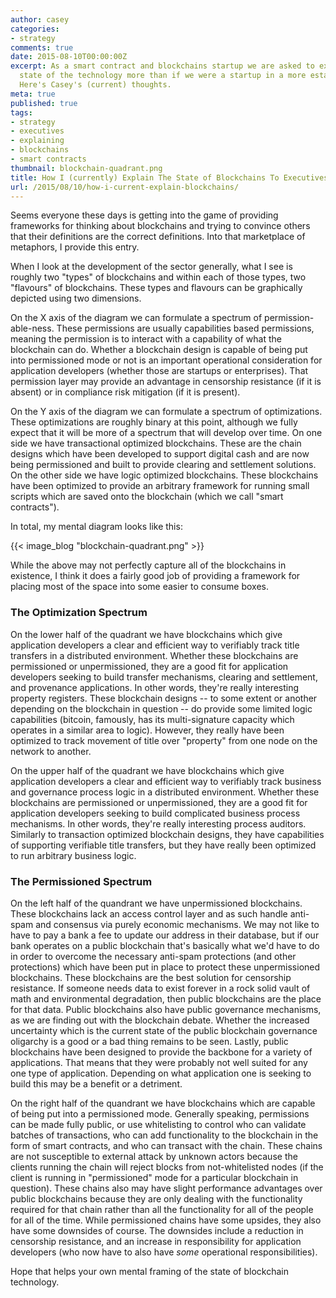 ```yaml
---
author: casey
categories:
- strategy
comments: true
date: 2015-08-10T00:00:00Z
excerpt: As a smart contract and blockchains startup we are asked to explain the general
  state of the technology more than if we were a startup in a more established technology.
  Here's Casey's (current) thoughts.
meta: true
published: true
tags:
- strategy
- executives
- explaining
- blockchains
- smart contracts
thumbnail: blockchain-quadrant.png
title: How I (currently) Explain The State of Blockchains To Executives and Researchers
url: /2015/08/10/how-i-current-explain-blockchains/
---
```


Seems everyone these days is getting into the game of providing frameworks for thinking about blockchains and trying to convince others that their definitions are the correct definitions. Into that marketplace of metaphors, I provide this entry.

When I look at the development of the sector generally, what I see is roughly two "types" of blockchains and within each of those types, two "flavours" of blockchains. These types and flavours can be graphically depicted using two dimensions.

On the X axis of the diagram we can formulate a spectrum of permission-able-ness. These permissions are usually capabilities based permissions, meaning the permission is to interact with a capability of what the blockchain can do. Whether a blockchain design is capable of being put into permissioned mode or not is an important operational consideration for application developers (whether those are startups or enterprises). That permission layer may provide an advantage in censorship resistance (if it is absent) or in compliance risk mitigation (if it is present).

On the Y axis of the diagram we can formulate a spectrum of optimizations. These optimizations are roughly binary at this point, although we fully expect that it will be more of a spectrum that will develop over time. On one side we have transactional optimized blockchains. These are the chain designs which have been developed to support digital cash and are now being permissioned and built to provide clearing and settlement solutions. On the other side we have logic optimized blockchains. These blockchains have been optimized to provide an arbitrary framework for running small scripts which are saved onto the blockchain (which we call "smart contracts").

In total, my mental diagram looks like this:

{{< image_blog "blockchain-quadrant.png" >}}

While the above may not perfectly capture all of the blockchains in existence, I think it does a fairly good job of providing a framework for placing most of the space into some easier to consume boxes.

### The Optimization Spectrum

On the lower half of the quadrant we have blockchains which give application developers a clear and efficient way to verifiably track title transfers in a distributed environment. Whether these blockchains are permissioned or unpermissioned, they are a good fit for application developers seeking to build transfer mechanisms, clearing and settlement, and provenance applications. In other words, they're really interesting property registers. These blockchain designs -- to some extent or another depending on the blockchain in question -- do provide some limited logic capabilities (bitcoin, famously, has its multi-signature capacity which operates in a similar area to logic). However, they really have been optimized to track movement of title over "property" from one node on the network to another.

On the upper half of the quadrant we have blockchains which give application developers a clear and efficient way to verifiably track business and governance process logic in a distributed environment. Whether these blockchains are permissioned or unpermissioned, they are a good fit for application developers seeking to build complicated business process mechanisms. In other words, they're really interesting process auditors. Similarly to transaction optimized blockchain designs, they have capabilities of supporting verifiable title transfers, but they have really been optimized to run arbitrary business logic.

### The Permissioned Spectrum

On the left half of the quandrant we have unpermissioned blockchains. These blockchains lack an access control layer and as such handle anti-spam and consensus via purely economic mechanisms. We may not like to have to pay a bank a fee to update our address in their database, but if our bank operates on a public blockchain that's basically what we'd have to do in order to overcome the necessary anti-spam protections (and other protections) which have been put in place to protect these unpermissioned blockchains. These blockchains are the best solution for censorship resistance. If someone needs data to exist forever in a rock solid vault of math and environmental degradation, then public blockchains are the place for that data. Public blockchains also have public governance mechanisms, as we are finding out with the blockchain debate. Whether the increased uncertainty which is the current state of the public blockchain governance oligarchy is a good or a bad thing remains to be seen. Lastly, public blockchains have been designed to provide the backbone for a variety of applications. That means that they were probably not well suited for any one type of application. Depending on what application one is seeking to build this may be a benefit or a detriment.

On the right half of the quandrant we have blockchains which are capable of being put into a permissioned mode. Generally speaking, permissions can be made fully public, or use whitelisting to control who can validate batches of transactions, who can add functionality to the blockchain in the form of smart contracts, and who can transact with the chain. These chains are not susceptible to external attack by unknown actors because the clients running the chain will reject blocks from not-whitelisted nodes (if the client is running in "permissioned" mode for a particular blockchain in question). These chains also may have slight performance advantages over public blockchains because they are only dealing with the functionality required for that chain rather than all the functionality for all of the people for all of the time. While permissioned chains have some upsides, they also have some downsides of course. The downsides include a reduction in censorship resistance, and an increase in responsibility for application developers (who now have to also have *some* operational responsibilities).

Hope that helps your own mental framing of the state of blockchain technology.
